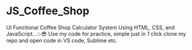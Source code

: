 # JS_Coffee_Shop
 
UI Functional Coffee Shop Calculator System Using HTML, CSS, and JavaScript...💥😎 Use my code for practice, simple just in 1 click clone my repo and open code in VS code, Sublime etc.
